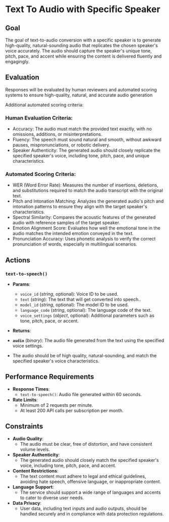 # Text To Audio with Specific Speaker

## Goal

The goal of text-to-audio conversion with a specific speaker is to generate high-quality, natural-sounding audio that replicates the chosen speaker's voice accurately. The audio should capture the speaker's unique tone, pitch, pace, and accent while ensuring the content is delivered fluently and engagingly.

## Evaluation

Responses will be evaluated by human reviewers and automated scoring systems to ensure high-quality, natural, and accurate audio generation

Additional automated scoring criteria:

### Human Evaluation Criteria:

- Accuracy: The audio must match the provided text exactly, with no omissions, additions, or misinterpretations.
- Fluency: The speech must sound natural and smooth, without awkward pauses, mispronunciations, or robotic delivery.
- Speaker Authenticity: The generated audio should closely replicate the specified speaker's voice, including tone, pitch, pace, and unique characteristics.

### Automated Scoring Criteria:

- WER (Word Error Rate): Measures the number of insertions, deletions, and substitutions required to match the audio transcript with the original text.
- Pitch and Intonation Matching: Analyzes the generated audio's pitch and intonation patterns to ensure they align with the target speaker's characteristics.
- Spectral Similarity: Compares the acoustic features of the generated audio with reference samples of the target speaker.
- Emotion Alignment Score: Evaluates how well the emotional tone in the audio matches the intended emotion conveyed in the text.
- Pronunciation Accuracy: Uses phonetic analysis to verify the correct pronunciation of words, especially in multilingual scenarios.

## Actions

### `text-to-speech()`

- **Params**:

  - `voice_id` (_string_, optional): Voice ID to be used.
  - `text` (_string_): The text that will get converted into speech..
  - `model_id` (_string_, optional): The model ID to be used.
  - `language_code` (_string_, optional): The language code of the text.
  - `voice_settings` (_object_, optional): Additional parameters such as tone, pitch, pace, or accent.

- **Returns**:
- **`audio`** (_binary_): The audio file generated from the text using the specified voice settings.

- The audio should be of high quality, natural-sounding, and match the specified speaker's voice characteristics.

## Performance Requirements

- **Response Times**:
  - `text-to-speech()`: Audio file generated within 60 seconds.
- **Rate Limits**:
  - Minimum of 2 requests per minute.
  - At least 200 API calls per subscription per month.

## Constraints

- **Audio Quality**:
  - The audio must be clear, free of distortion, and have consistent volume levels.
- **Speaker Authenticity**:
  - The generated audio should closely match the specified speaker's voice, including tone, pitch, pace, and accent.
- **Content Restrictions**:
  - The text content must adhere to legal and ethical guidelines, avoiding hate speech, offensive language, or inappropriate content.
- **Language Support**:
  - The service should support a wide range of languages and accents to cater to diverse user needs.
- **Data Privacy**:
  - User data, including text inputs and audio outputs, should be handled securely and in compliance with data protection regulations.
